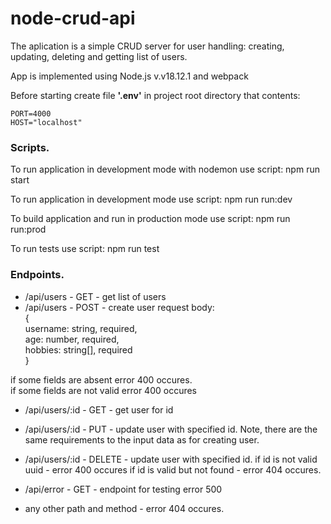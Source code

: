 # node-crud-api
The aplication is a simple CRUD server for user handling:
  creating, updating, deleting and getting list of users.

App is implemented using Node.js v.v18.12.1 and webpack

Before starting create file **'.env'** in project root directory that contents:

    PORT=4000
    HOST="localhost"

### Scripts.  

To run application in development mode with nodemon use script:
    npm run start

To run application in development mode use script:
    npm run run:dev

To build application and run in production mode use script:
    npm run run:prod

To run tests use script:
    npm run test

### Endpoints.
 - /api/users - GET - get list of users
 - /api/users - POST - create user
request body:   
    {  
        username: string, required,  
        age: number, required,  
        hobbies: string[], required  
    }  
    
if some fields are absent error 400 occures.  
if some fields are not valid error 400 occures

 - /api/users/:id - GET - get user for id
 - /api/users/:id - PUT - update user with specified id. Note, there are the same requirements  to the input data as for creating user.
 - /api/users/:id - DELETE - update user with specified id.
if id is not valid uuid - error 400 occures
if id is valid but not found - error 404 occures.

 - /api/error - GET - endpoint for testing error 500

 - any other path and method - error 404 occures.
